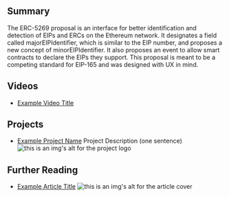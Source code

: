 ## Summary

The ERC-5269 proposal is an interface for better identification and detection of EIPs and ERCs on the Ethereum network. It designates a field called majorEIPIdentifier, which is similar to the EIP number, and proposes a new concept of minorEIPIdentifier. It also proposes an event to allow smart contracts to declare the EIPs they support. This proposal is meant to be a competing standard for EIP-165 and was designed with UX in mind.

## Videos

- [Example Video Title](https://www.youtube.com/watch?v=TDGq4aeevgY)

## Projects

- [Example Project Name](https://xxxx.xxx/xxxxx) Project Description (one sentence) ![this is an img's alt for the project logo](https://xxxx.xxx/project-logo.xxx)

## Further Reading

- [Example Article Title](https://xxxx.xxx/xxxxx) ![this is an img's alt for the article cover](https://xxxx.xxx/article-cover.xxx)
